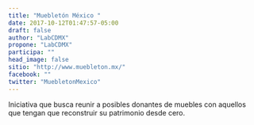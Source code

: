 ```yaml
---
title: "Muebletón México "
date: 2017-10-12T01:47:57-05:00
draft: false
author: "LabCDMX"
propone: "LabCDMX"
participa: ""
head_image: false
sitio: "http://www.muebleton.mx/"
facebook: ""
twitter: "MuebletonMexico"
---
```

Iniciativa que busca reunir a posibles donantes de muebles con aquellos que tengan que reconstruir su patrimonio desde cero.
